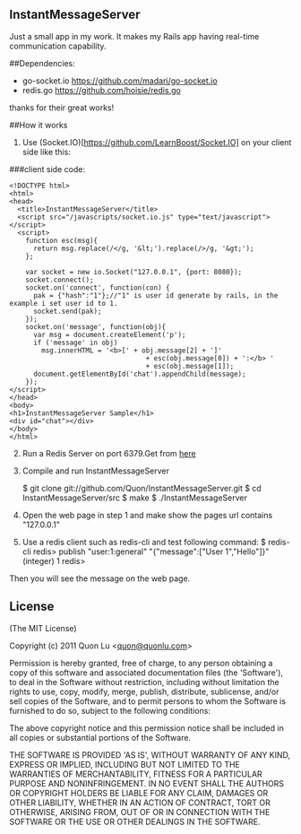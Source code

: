 ## InstantMessageServer

Just a small app in my work.
It makes my Rails app having real-time communication capability.

##Dependencies:

* go-socket.io https://github.com/madari/go-socket.io
* redis.go https://github.com/hoisie/redis.go

thanks for their great works!

##How it works

1. Use (Socket.IO)[https://github.com/LearnBoost/Socket.IO] on your client side like this:

###client side code:

    <!DOCTYPE html>
    <html>
    <head>
      <title>InstantMessageServer</title>
      <script src="/javascripts/socket.io.js" type="text/javascript"></script> 
      <script> 
        function esc(msg){
          return msg.replace(/</g, '&lt;').replace(/>/g, '&gt;');
        };
              
        var socket = new io.Socket("127.0.0.1", {port: 8080});
        socket.connect();
        socket.on('connect', function(con) {
          pak = {"hash":"1"};//"1" is user id generate by rails, in the example i set user id to 1.
          socket.send(pak);
        });
        socket.on('message', function(obj){
          var msg = document.createElement('p');
          if ('message' in obj) 
            msg.innerHTML = '<b>[' + obj.message[2] + ']'
                                      + esc(obj.message[0]) + ':</b> ' 
                                      + esc(obj.message[1]);
          document.getElementById('chat').appendChild(message);
        });
    </script> 
    </head>
    <body>
    <h1>InstantMessageServer Sample</h1> 
    <div id="chat"></div> 
    </body>
    </html>

2. Run a Redis Server on port 6379.Get from [here](http://redis.io)

3. Compile and run InstantMessageServer

    $ git clone git://github.com/Quon/InstantMessageServer.git
    $ cd InstantMessageServer/src
    $ make
    $ ./InstantMessageServer
    
4. Open the web page  in step 1 and make show the pages url contains "127.0.0.1"
    
5. Use a redis client such as redis-cli and test following command:
    $ redis-cli
    redis> publish "user:1:general" "{\"message\":[\"User 1\",\"Hello\"]}"
    (integer) 1
    redis>
    
    
Then you will see the message on the web page.
    
## License 

(The MIT License)

Copyright (c) 2011 Quon Lu &lt;quon@quonlu.com&gt;

Permission is hereby granted, free of charge, to any person obtaining
a copy of this software and associated documentation files (the
'Software'), to deal in the Software without restriction, including
without limitation the rights to use, copy, modify, merge, publish,
distribute, sublicense, and/or sell copies of the Software, and to
permit persons to whom the Software is furnished to do so, subject to
the following conditions:

The above copyright notice and this permission notice shall be
included in all copies or substantial portions of the Software.

THE SOFTWARE IS PROVIDED 'AS IS', WITHOUT WARRANTY OF ANY KIND,
EXPRESS OR IMPLIED, INCLUDING BUT NOT LIMITED TO THE WARRANTIES OF
MERCHANTABILITY, FITNESS FOR A PARTICULAR PURPOSE AND NONINFRINGEMENT.
IN NO EVENT SHALL THE AUTHORS OR COPYRIGHT HOLDERS BE LIABLE FOR ANY
CLAIM, DAMAGES OR OTHER LIABILITY, WHETHER IN AN ACTION OF CONTRACT,
TORT OR OTHERWISE, ARISING FROM, OUT OF OR IN CONNECTION WITH THE
SOFTWARE OR THE USE OR OTHER DEALINGS IN THE SOFTWARE.

